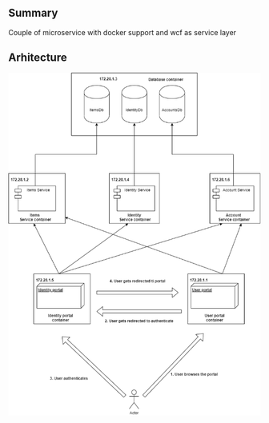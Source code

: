 ## Summary

Couple of microservice with docker support and wcf as service layer

## Arhitecture

![here](/poc-arhitecture.png)

